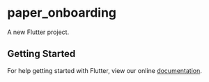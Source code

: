 # paper_onboarding

A new Flutter project.

## Getting Started

For help getting started with Flutter, view our online
[documentation](https://flutter.io/).
